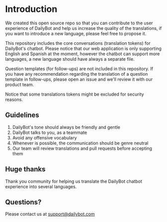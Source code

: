 # Introduction

We created this open source repo so that you can contribute to the user experience of DailyBot and help us increase the quality of the translations, if you want to introduce a new language, please feel free to propose it.

This repository includes the core conversations (translation tokens) for DailyBot's chatbot. Please notice that our web application is only supporting English and Spanish at the moment, however the chatbot can support more languages, a new language should have always a separate file.

Question templates (for follow-ups) are not included in this repository. If you have any recommendation regarding the translation of a question template in follow-ups, please open an issue and we'll review it with our product team.

Notice that some translations tokens might be excluded for security reasons.

## Guidelines

1. DailyBot's tone should always be friendly and gentle
2. DailyBot talks to you, as a teammate
3. Avoid any offensive vocabulary
4. Whenever is possible, the communication should be genre neutral
5. Our team will review translations and pull requests before accepting them


## Huge thanks

Thank you community for helping us translate the DailyBot chatbot experience into several languages.

## Questions?

Please contact us at support@dailybot.com
